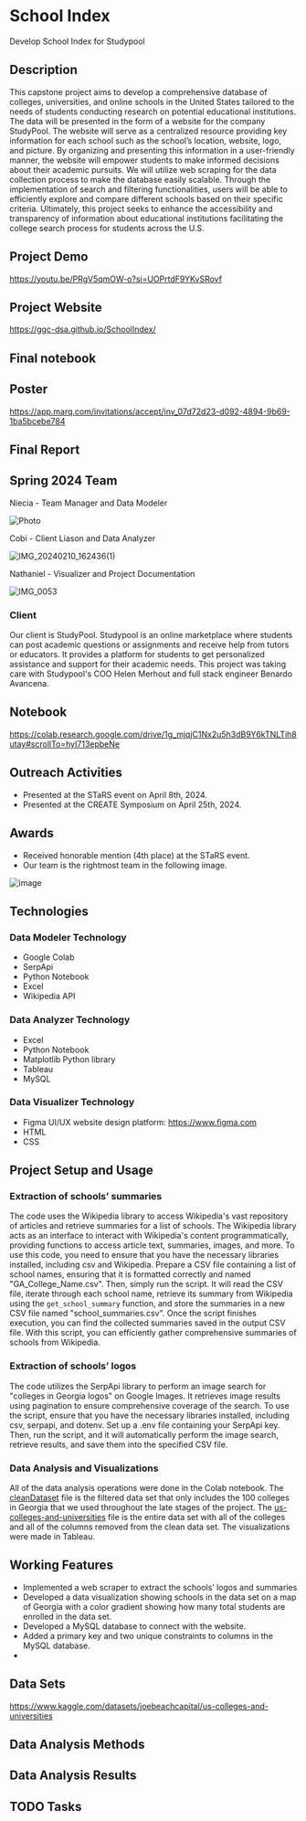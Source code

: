 # School Index
Develop School Index for Studypool

## Description 
This capstone project aims to develop a comprehensive database of colleges, universities, and online schools in the United States tailored to the needs of students conducting research on potential educational institutions. The data will be presented in the form of a website for the company StudyPool. The website will serve as a centralized resource providing key information for each school such as the school’s location, website, logo, and picture. By organizing and presenting this information in a user-friendly manner, the website will empower students to make informed decisions about their academic pursuits. We will utilize web scraping for the data collection process to make the database easily scalable. Through the implementation of search and filtering functionalities, users will be able to efficiently explore and compare different schools based on their specific criteria. Ultimately, this project seeks to enhance the accessibility and transparency of information about educational institutions facilitating the college search process for students across the U.S.

## Project Demo 
<https://youtu.be/PRgV5qmOW-o?si=UOPrtdF9YKvSRovf>

## Project Website 
<https://ggc-dsa.github.io/SchoolIndex/> 

## Final notebook

## Poster 
<https://app.marq.com/invitations/accept/inv_07d72d23-d092-4894-9b69-1ba5bcebe784>

## Final Report


## Spring 2024 Team
Niecia - Team Manager and Data Modeler 

![Photo](https://github.com/GGC-DSA/SchoolIndex/assets/125173695/2304a624-f74a-48bc-a0e5-099377ec9689)


Cobi - Client Liason and Data Analyzer 

![IMG_20240210_162436(1)](https://github.com/GGC-DSA/SchoolIndex/assets/125174228/9afd55c0-16f1-4de0-a388-8bad8ec0455d)


Nathaniel - Visualizer and Project Documentation

![IMG_0053](https://github.com/GGC-DSA/SchoolIndex/assets/144246936/7747f168-9c7f-452c-a961-3c237f644eef)

### Client
Our client is StudyPool. Studypool is an online marketplace where students can post academic questions or assignments and receive help from tutors or educators. It provides a platform for students to get personalized assistance and support for their academic needs. This project was taking care with Studypool's COO Helen Merhout and full stack engineer Benardo Avancena.

## Notebook
<https://colab.research.google.com/drive/1g_mjqjC1Nx2u5h3dB9Y6kTNLTih8utay#scrollTo=hyI713epbeNe>

## Outreach Activities
- Presented at the STaRS event on April 8th, 2024.
- Presented at the CREATE Symposium on April 25th, 2024.

## Awards
- Received honorable mention (4th place) at the STaRS event.
- Our team is the rightmost team in the following image.

![image](https://github.com/GGC-DSA/SchoolIndex/assets/125174228/3e74122a-7fee-4c76-a876-45934509e0fc)

## Technologies
### Data Modeler Technology 
- Google Colab 
- SerpApi 
- Python Notebook
- Excel 
- Wikipedia API 

### Data Analyzer Technology 
- Excel
- Python Notebook
- Matplotlib Python library
- Tableau 
- MySQL 

### Data Visualizer Technology 
- Figma UI/UX website design platform: https://www.figma.com 
- HTML 
- CSS 

## Project Setup and Usage
### Extraction of schools’ summaries  
The code uses the Wikipedia library to access Wikipedia's vast repository of articles and retrieve summaries for a list of schools. The Wikipedia library acts as an interface to interact with Wikipedia's content programmatically, providing functions to access article text, summaries, images, and more. To use this code, you need to ensure that you have the necessary libraries installed, including csv and Wikipedia. Prepare a CSV file containing a list of school names, ensuring that it is formatted correctly and named "GA_College_Name.csv". Then, simply run the script. It will read the CSV file, iterate through each school name, retrieve its summary from Wikipedia using the `get_school_summary` function, and store the summaries in a new CSV file named "school_summaries.csv". Once the script finishes execution, you can find the collected summaries saved in the output CSV file. With this script, you can efficiently gather comprehensive summaries of schools from Wikipedia. 

### Extraction of schools’ logos 
The code utilizes the SerpApi library to perform an image search for "colleges in Georgia logos" on Google Images. It retrieves image results using pagination to ensure comprehensive coverage of the search.  To use the script, ensure that you have the necessary libraries installed, including csv,  serpapi, and dotenv. Set up a .env file containing your SerpApi key. Then, run the script, and it will automatically perform the image search, retrieve results, and save them into the specified CSV file.  

### Data Analysis and Visualizations
All of the data analysis operations were done in the Colab notebook. The [cleanDataset](https://github.com/GGC-DSA/SchoolIndex/blob/main/code/Data%20Files/cleanDataset.csv) file is the filtered data set that only includes the 100 colleges in Georgia that we used throughout the late stages of the project. The [us-colleges-and-universities](https://github.com/GGC-DSA/SchoolIndex/blob/main/code/Data%20Files/us-colleges-and-universities.csv) file is the entire data set with all of the colleges and all of the columns removed from the clean data set.
The visualizations were made in Tableau.

## Working Features
- Implemented a web scraper to extract the schools’ logos and summaries 
- Developed a data visualization showing schools in the data set on a map of Georgia with a color gradient showing how many total students are enrolled in the data set. 
- Developed a MySQL database to connect with the website. 
- Added a primary key and two unique constraints to columns in the MySQL database.
- 
## Data Sets
<https://www.kaggle.com/datasets/joebeachcapital/us-colleges-and-universities>

## Data Analysis Methods

## Data Analysis Results

## TODO Tasks
